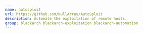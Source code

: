 ```yaml
---
name: autosploit
url: https://github.com/NullArray/AutoSploit
description: Automate the exploitation of remote hosts.
group: blackarch blackarch-exploitation blackarch-automation
---
```

